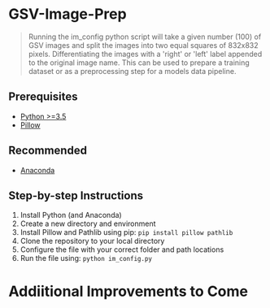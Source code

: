 # GSV-Image-Prep
> Running the im_config python script will take a given number (100) of GSV images and split the images into two equal squares of 832x832 pixels. Differentiating the images with a 'right' or 'left' label appended to the original image name. This can be used to prepare a training dataset or as a preprocessing step for a models data pipeline.

## Prerequisites
 - [Python >=3.5](https://www.python.org/downloads/)
 - [Pillow](https://pillow.readthedocs.io/en/stable/installation.html#basic-installation)
## Recommended
 - [Anaconda](https://docs.anaconda.com/anaconda/install/)

## Step-by-step Instructions

1. Install Python (and Anaconda)
2. Create a new directory and environment
3. Install Pillow and Pathlib using pip: `pip install pillow pathlib`
4. Clone the repository to your local directory
5. Configure the file with your correct folder and path locations
6. Run the file using: `python im_config.py`

# Addiitional Improvements to Come
